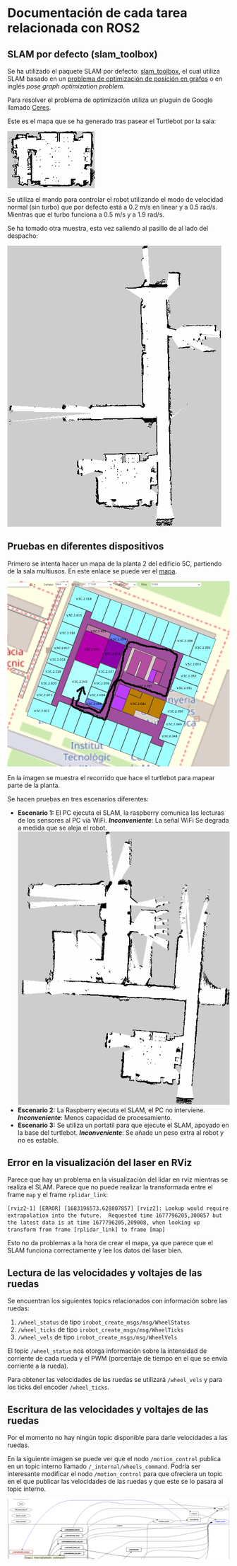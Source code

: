 # Documentación de cada tarea relacionada con ROS2

## SLAM por defecto (slam_toolbox)

Se ha utilizado el paquete SLAM por defecto: [slam_toolbox](https://github.com/SteveMacenski/slam_toolbox), el cual utiliza SLAM basado en un  [problema de optimización de posición en grafos](https://github.com/ceres-solver/ceres-solver/blob/master/examples/slam/pose_graph_2d/README.md) o en inglés *pose graph optimization problem*.

Para resolver el problema de optimización utiliza un pluguin de Google llamado [Ceres](https://github.com/ceres-solver/ceres-solver).

Este es el mapa que se ha generado tras pasear el Turtlebot por la sala:

<img src="imgs/map_normal.png">

Se utiliza el mando para controlar el robot utilizando el modo de velocidad normal (sin turbo) que por defecto está a 0.2 m/s en linear y a 0.5 rad/s. Mientras que el turbo funciona a 0.5 m/s y a 1.9 rad/s.

Se ha tomado otra muestra, esta vez saliendo al pasillo de al lado del despacho:

<img src="imgs/test_pasillo.png">

## Pruebas en diferentes dispositivos

Primero se intenta hacer un mapa de la planta 2 del edificio 5C, partiendo de la sala multiusos. En este enlace se puede ver el [mapa](https://openmaps.upv.es/?locate=V.5C.2.040).

<img src="imgs/planta2_openmaps.png">

En la imagen se muestra el recorrido que hace el turtlebot para mapear parte de la planta.

Se hacen pruebas en tres escenarios diferentes:
- **Escenario 1:** El PC ejecuta el SLAM, la raspberry comunica las lecturas de los sensores al PC vía WiFi. ***Inconveniente***: La señal WiFi Se degrada a medida que se aleja el robot.
![Resultado SLAM PC](imgs/map_PC.png "Resultado SLAM PC")
- **Escenario 2:** La Raspberry ejecuta el SLAM, el PC no interviene. ***Inconveniente***: Menos capacidad de procesamiento.
- **Escenario 3:** Se utiliza un portatil para que ejecute el SLAM, apoyado en la base del turtlebot. ***Inconveniente***: Se añade un peso extra al robot y no es estable.
  



## Error en la visualización del laser en RViz

Parece que hay un problema en la visualización del lidar en rviz mientras se realiza el SLAM. Parece que no puede realizar la transformada entre el frame `map` y el frame `rplidar_link`:

```
[rviz2-1] [ERROR] [1683196573.628807857] [rviz2]: Lookup would require extrapolation into the future.  Requested time 1677796205,300857 but the latest data is at time 1677796205,209008, when looking up transform from frame [rplidar_link] to frame [map]
```

Esto no da problemas a la hora de crear el mapa, ya que parece que el SLAM funciona correctamente y lee los datos del laser bien. 




## Lectura de las velocidades y voltajes de las ruedas

Se encuentran los siguientes topics relacionados con información sobre las ruedas:

1. `/wheel_status` de tipo `irobot_create_msgs/msg/WheelStatus`
2. `/wheel_ticks` de tipo `irobot_create_msgs/msg/WheelTicks`
3. `/wheel_vels` de tipo `irobot_create_msgs/msg/WheelVels`


El topic `/wheel_status` nos otorga información sobre la intensidad de corriente de cada rueda y el PWM (porcentaje de tiempo en el que se envía corriente a la rueda).

Para obtener las velocidades de las ruedas se utilizará `/wheel_vels` y para los ticks del encoder `/wheel_ticks`.

## Escritura de las velocidades y voltajes de las ruedas

Por el momento no hay ningún topic disponible para darle velocidades a las ruedas.

En la siguiente imagen se puede ver que el nodo `/motion_control` publica en un topic interno llamado `/_internal/wheels_command`. Podría ser interesante modificar el nodo `/motion_control` para que ofreciera un topic en el que publicar las velocidades de las ruedas y que este se lo pasara al topic interno. 

<img src="imgs/motion_control.png">
